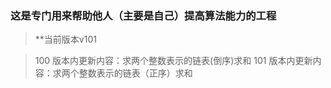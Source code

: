 ### 这是专门用来帮助他人（主要是自己）提高算法能力的工程
> **当前版本v101

> 100 版本内更新内容：求两个整数表示的链表(倒序)求和
> 101 版本内更新内容：求两个整数表示的链表（正序）求和
